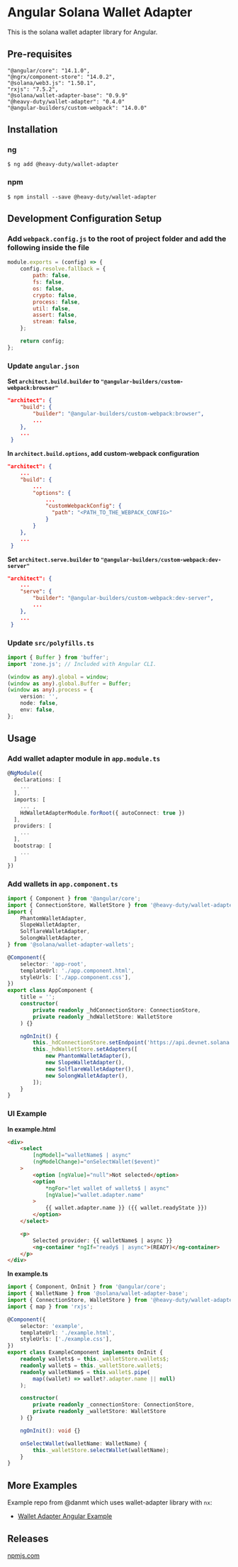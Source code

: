 # Angular Solana Wallet Adapter

This is the solana wallet adapter library for Angular.

## Pre-requisites

```
"@angular/core": "14.1.0",
"@ngrx/component-store": "14.0.2",
"@solana/web3.js": "1.50.1",
"rxjs": "7.5.2",
"@solana/wallet-adapter-base": "0.9.9"
"@heavy-duty/wallet-adapter": "0.4.0"
"@angular-builders/custom-webpack": "14.0.0"
```

## Installation

### ng

```
$ ng add @heavy-duty/wallet-adapter
```

### npm

```
$ npm install --save @heavy-duty/wallet-adapter
```

## Development Configuration Setup

### Add `webpack.config.js` to the root of project folder and add the following inside the file

```js
module.exports = (config) => {
	config.resolve.fallback = {
		path: false,
		fs: false,
		os: false,
		crypto: false,
		process: false,
		util: false,
		assert: false,
		stream: false,
	};

	return config;
};
```

### Update `angular.json`

**Set `architect.build.builder` to `"@angular-builders/custom-webpack:browser"`**

```json
"architect": {
	"build": {
	 	"builder": "@angular-builders/custom-webpack:browser",
	 	...
 	},
 	...
 }
```

**In `architect.build.options`, add custom-webpack configuration**

```json
"architect": {
	...
	"build": {
		...
	 	"options": {
	 		...
	 		"customWebpackConfig": {
              "path": "<PATH_TO_THE_WEBPACK_CONFIG>"
            }
	 	}
 	},
 	...
 }
```

**Set `architect.serve.builder` to `"@angular-builders/custom-webpack:dev-server"`**

```json
"architect": {
	...
	"serve": {
	 	"builder": "@angular-builders/custom-webpack:dev-server",
	 	...
 	},
 	...
 }
```

### Update `src/polyfills.ts`

```ts
import { Buffer } from 'buffer';
import 'zone.js'; // Included with Angular CLI.

(window as any).global = window;
(window as any).global.Buffer = Buffer;
(window as any).process = {
	version: '',
	node: false,
	env: false,
};
```

## Usage

### Add wallet adapter module in `app.module.ts`

```ts
@NgModule({
  declarations: [
    ...
  ],
  imports: [
    ... ,
    HdWalletAdapterModule.forRoot({ autoConnect: true })
  ],
  providers: [
  	...
  ],
  bootstrap: [
  	...
  ]
})
```

### Add wallets in `app.component.ts`

```ts
import { Component } from '@angular/core';
import { ConnectionStore, WalletStore } from '@heavy-duty/wallet-adapter';
import {
	PhantomWalletAdapter,
	SlopeWalletAdapter,
	SolflareWalletAdapter,
	SolongWalletAdapter,
} from '@solana/wallet-adapter-wallets';

@Component({
	selector: 'app-root',
	templateUrl: './app.component.html',
	styleUrls: ['./app.component.css'],
})
export class AppComponent {
	title = '';
	constructor(
		private readonly _hdConnectionStore: ConnectionStore,
		private readonly _hdWalletStore: WalletStore
	) {}

	ngOnInit() {
		this._hdConnectionStore.setEndpoint('https://api.devnet.solana.com');
		this._hdWalletStore.setAdapters([
			new PhantomWalletAdapter(),
			new SlopeWalletAdapter(),
			new SolflareWalletAdapter(),
			new SolongWalletAdapter(),
		]);
	}
}
```

### UI Example

**In example.html**

```html
<div>
	<select
		[ngModel]="walletName$ | async"
		(ngModelChange)="onSelectWallet($event)"
	>
		<option [ngValue]="null">Not selected</option>
		<option
			*ngFor="let wallet of wallets$ | async"
			[ngValue]="wallet.adapter.name"
		>
			{{ wallet.adapter.name }} ({{ wallet.readyState }})
		</option>
	</select>

	<p>
		Selected provider: {{ walletName$ | async }}
		<ng-container *ngIf="ready$ | async">(READY)</ng-container>
	</p>
</div>
```

**In example.ts**

```ts
import { Component, OnInit } from '@angular/core';
import { WalletName } from '@solana/wallet-adapter-base';
import { ConnectionStore, WalletStore } from '@heavy-duty/wallet-adapter';
import { map } from 'rxjs';

@Component({
	selector: 'example',
	templateUrl: './example.html',
	styleUrls: ['./example.css'],
})
export class ExampleComponent implements OnInit {
	readonly wallets$ = this._walletStore.wallets$;
	readonly wallet$ = this._walletStore.wallet$;
	readonly walletName$ = this.wallet$.pipe(
		map((wallet) => wallet?.adapter.name || null)
	);

	constructor(
		private readonly _connectionStore: ConnectionStore,
		private readonly _walletStore: WalletStore
	) {}

	ngOnInit(): void {}

	onSelectWallet(walletName: WalletName) {
		this._walletStore.selectWallet(walletName);
	}
}
```

## More Examples

Example repo from @danmt which uses wallet-adapter library with `nx`:

- [Wallet Adapter Angular Example](https://github.com/danmt/wallet-adapter-angular-sample)

## Releases

[npmjs.com](https://www.npmjs.com/package/@heavy-duty/wallet-adapter)
